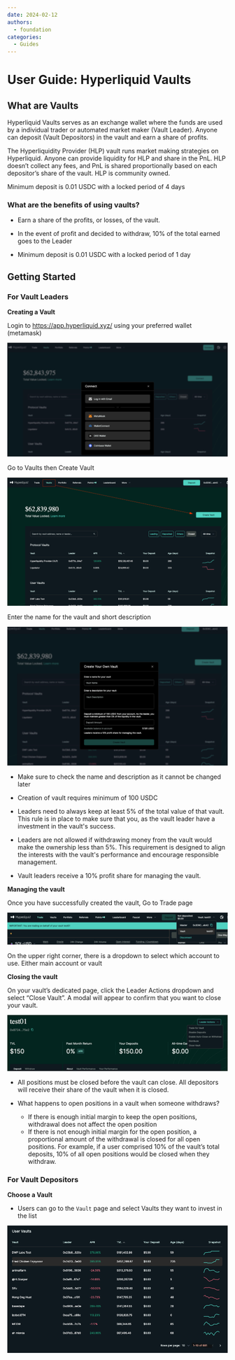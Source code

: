```yaml
---
date: 2024-02-12
authors:
  - foundation
categories:
  - Guides
---
```


# User Guide: Hyperliquid Vaults

## What are Vaults

Hyperliquid Vaults serves as an exchange wallet where the funds are used by a individual trader or automated market maker (Vault Leader). Anyone can deposit (Vault Depositors) in the vault and earn a share of profits.

The Hyperliquidity Provider (HLP) vault runs market making strategies on Hyperliquid. Anyone can provide liquidity for HLP and share in the PnL. HLP doesn’t collect any fees, and PnL is shared proportionally based on each depositor’s share of the vault. HLP is community owned.

Minimum deposit is 0.01 USDC with a locked period of 4 days

### What are the benefits of using vaults?

- Earn a share of the profits, or losses, of the vault.

- In the event of profit and decided to withdraw, 10% of the total earned goes to the Leader

- Minimum deposit is 0.01 USDC with a locked period of 1 day

## Getting Started

### For Vault Leaders

**Creating a Vault**

Login to https://app.hyperliquid.xyz/ using your preferred wallet (metamask)

[![image](image1.png)](image1.png)

Go to Vaults then Create Vault

[![image](image2.png)](image2.png)

Enter the name for the vault and short description

[![image](image3.png)](image3.png)

- Make sure to check the name and description as it cannot be changed later

- Creation of vault requires minimum of 100 USDC

- Leaders need to always keep at least 5% of the total value of that vault. This rule is in place to make sure that you, as the vault leader have a investment in the vault's success.

- Leaders are not allowed if withdrawing money from the vault would make the ownership less than 5%. This requirement is designed to align the interests with the vault's performance and encourage responsible management.

- Vault leaders receive a 10% profit share for managing the vault.


**Managing the vault**

Once you have successfully created the vault, Go to Trade page 

[![image](image4.png)](image4.png)

On the upper right corner, there is a dropdown to select which account to use. Either main account or vault


**Closing the vault**

On your vault’s dedicated page, click the Leader Actions dropdown and select “Close Vault”. A modal will appear to confirm that you want to close your vault.

[![image](image5.png)](image5.png)

- All positions must be closed before the vault can close. All depositors will receive their share of the vault when it is closed.

- What happens to open positions in a vault when someone withdraws?
    - If there is enough initial margin to keep the open positions, withdrawal does not affect the open position
    - If there is not enough initial margin for the open position, a proportional amount of the withdrawal is closed for all open positions. For example, if a user comprised 10% of the vault’s total deposits, 10% of all open positions would be closed when they withdraw.


### For Vault Depositors

**Choose a Vault**

- Users can go to the `Vault` page and select Vaults they want to invest in the list

[![image](image6.png)](image6.png)




